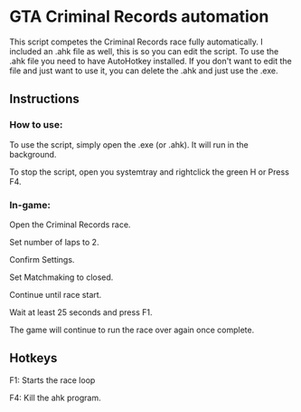 # GTA Criminal Records automation
This script competes the Criminal Records race fully automatically. I included an .ahk file as well, this is so you can edit the script. To use the .ahk file you need to have AutoHotkey installed. If you don't want to edit the file and just want to use it, you can delete the .ahk and just use the .exe.


## Instructions
### How to use:
To use the script, simply open the .exe (or .ahk). It will run in the background.

To stop the script, open you systemtray and rightclick the green H or Press F4.

### In-game:
Open the Criminal Records race.

Set number of laps to 2.

Confirm Settings.

Set Matchmaking to closed.

Continue until race start.

Wait at least 25 seconds and press F1.

The game will continue to run the race over again once complete.


## Hotkeys
F1: Starts the race loop

F4: Kill the ahk program.

